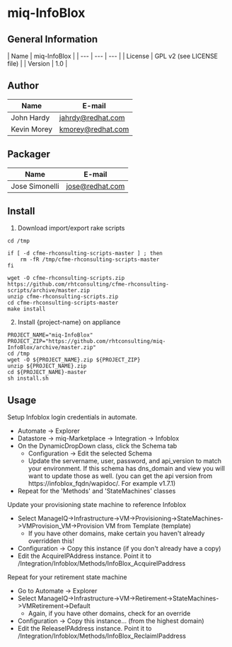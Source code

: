 # miq-InfoBlox

## General Information

| Name      | miq-InfoBlox |
| --- | --- | --- |
| License   | GPL v2 (see LICENSE file) |
| Version   | 1.0 |

## Author
| Name      | E-mail |
| --- | --- |
| John Hardy | jahrdy@redhat.com |
| Kevin Morey | kmorey@redhat.com |

## Packager
| Name              | E-mail |
| --- | --- |
| Jose Simonelli    | jose@redhat.com |


## Install
1) Download import/export rake scripts
```
cd /tmp

if [ -d cfme-rhconsulting-scripts-master ] ; then
    rm -fR /tmp/cfme-rhconsulting-scripts-master
fi

wget -O cfme-rhconsulting-scripts.zip https://github.com/rhtconsulting/cfme-rhconsulting-scripts/archive/master.zip
unzip cfme-rhconsulting-scripts.zip
cd cfme-rhconsulting-scripts-master
make install
```

2) Install {project-name} on appliance
```
PROJECT_NAME="miq-InfoBlox"
PROJECT_ZIP="https://github.com/rhtconsulting/miq-InfoBlox/archive/master.zip"
cd /tmp
wget -O ${PROJECT_NAME}.zip ${PROJECT_ZIP}
unzip ${PROJECT_NAME}.zip
cd ${PROJECT_NAME}-master
sh install.sh
```

## Usage
Setup Infoblox login credentials in automate.  

* Automate -> Explorer
* Datastore -> miq-Marketplace -> Integration -> Infoblox
* On the DynamicDropDown class, click the Schema tab
  * Configuration -> Edit the selected Schema
  * Update the servername, user, password, and api_version to match your environment.  If this schema has dns_domain and view you will want to update those as well.  (you can get the api version from https://infoblox_fqdn/wapidoc/.  For example v1.7.1)
* Repeat for the 'Methods' and 'StateMachines' classes

Update your provisioning state machine to reference Infoblox
* Select ManageIQ->Infrastructure->VM->Provisioning->StateMachines->VMProvision_VM->Provision VM from Template (template)
  * If you have other domains, make certain you haven't already overridden this!  
* Configuration -> Copy this instance (if you don't already have a copy)
* Edit the AcquireIPAddress instance.  Point it to /Integration/Infoblox/Methods/InfoBlox_AcquireIPaddress


Repeat for your retirement state machine
* Go to Automate -> Explorer
* Select ManageIQ->Infrastructure->VM->Retirement->StateMachines->VMRetirement->Default
  * Again, if you have other domains, check for an override
* Configuration -> Copy this instance...  (from the highest domain)
* Edit the ReleaseIPAddress instance.  Point it to /Integration/Infoblox/Methods/InfoBlox_ReclaimIPaddress

